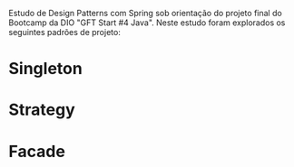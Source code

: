 Estudo de Design Patterns com Spring sob orientação do projeto final do Bootcamp da DIO "GFT Start #4 Java".
Neste estudo foram explorados os seguintes padrões de projeto:

# Singleton
# Strategy
# Facade


